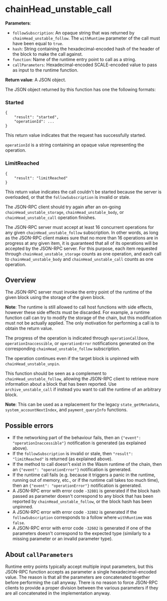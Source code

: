 # chainHead_unstable_call

**Parameters**:

- `followSubscription`: An opaque string that was returned by `chainHead_unstable_follow`. The `withRuntime` parameter of the call must have been equal to `true`.
- `hash`: String containing the hexadecimal-encoded hash of the header of the block to make the call against.
- `function`: Name of the runtime entry point to call as a string.
- `callParameters`: Hexadecimal-encoded SCALE-encoded value to pass as input to the runtime function.

**Return value**: A JSON object.

The JSON object returned by this function has one the following formats:

### Started

```
{
    "result": "started",
    "operationId": ...
}
```

This return value indicates that the request has successfully started.

`operationId` is a string containing an opaque value representing the operation.

### LimitReached

```
{
    "result": "limitReached"
}
```

This return value indicates the call couldn't be started because the server is overloaded, or that the `followSubscription` is invalid or stale.

The JSON-RPC client should try again after an on-going `chainHead_unstable_storage`, `chainHead_unstable_body`, or `chainHead_unstable_call` operation finishes.

The JSON-RPC server must accept at least 16 concurrent operations for any given `chainHead_unstable_follow` subscription. In other words, as long as the JSON-RPC client makes sure that no more than 16 operations are in progress at any given item, it is guaranteed that all of its operations will be accepted by the JSON-RPC server.
For this purpose, each item requested through `chainHead_unstable_storage` counts as one operation, and each call to `chainHead_unstable_body` and `chainHead_unstable_call` counts as one operation.

## Overview

The JSON-RPC server must invoke the entry point of the runtime of the given block using the storage of the given block.

**Note**: The runtime is still allowed to call host functions with side effects, however these side effects must be discarded. For example, a runtime function call can try to modify the storage of the chain, but this modification must not be actually applied. The only motivation for performing a call is to obtain the return value.

The progress of the operation is indicated through `operationCallDone`, `operationInaccessible`, or `operationError` notifications generated on the corresponding `chainHead_unstable_follow` subscription.

The operation continues even if the target block is unpinned with `chainHead_unstable_unpin`.

This function should be seen as a complement to `chainHead_unstable_follow`, allowing the JSON-RPC client to retrieve more information about a block that has been reported. Use `archive_unstable_call` if instead you want to call the runtime of an arbitrary block.

**Note**: This can be used as a replacement for the legacy `state_getMetadata`, `system_accountNextIndex`, and `payment_queryInfo` functions.

## Possible errors

- If the networking part of the behaviour fails, then an `{"event": "operationInaccessible"}` notification is generated (as explained above).
- If the `followSubscription` is invalid or stale, then `"result": "limitReached"` is returned (as explained above).
- If the method to call doesn't exist in the Wasm runtime of the chain, then an `{"event": "operationError"}` notification is generated.
- If the runtime call fails (e.g. because it triggers a panic in the runtime, running out of memory, etc., or if the runtime call takes too much time), then an `{"event": "operationError"}` notification is generated.
- A JSON-RPC error with error code `-32801` is generated if the block hash passed as parameter doesn't correspond to any block that has been reported by `chainHead_unstable_follow`, or the block hash has been unpinned.
- A JSON-RPC error with error code `-32802` is generated if the `followSubscription` corresponds to a follow where `withRuntime` was `false`.
- A JSON-RPC error with error code `-32602` is generated if one of the parameters doesn't correspond to the expected type (similarly to a missing parameter or an invalid parameter type).

## About `callParameters`

Runtime entry points typically accept multiple input parameters, but this JSON-RPC function accepts as parameter a single hexadecimal-encoded value. The reason is that all the parameters are concatenated together before performing the call anyway. There is no reason to force JSON-RPC clients to provide a proper division between the various parameters if they are all concatenated in the implementation anyway.
